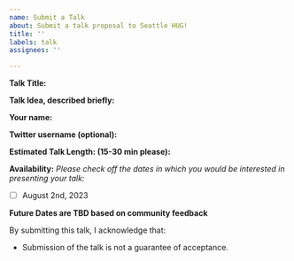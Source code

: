 ```yaml
---
name: Submit a Talk
about: Submit a talk proposal to Seattle HUG!
title: ''
labels: talk
assignees: ''

---
```

<!-- 
Use the form below to submit a talk to Seattle HUG. Please feel free to submit any talk idea you have so long as it has an association to HashiCorp tooling. 

Once submitted, we will review your talk and notify you a few weeks before the event for which your talk is selected. Talks should be between 15 & 30 minutes in length. Ping us via email (hugs@hashicorp.com) if you have any questions.
-->


**Talk Title:**

**Talk Idea, described briefly:**

**Your name:**

**Twitter username (optional):**

**Estimated Talk Length: (15-30 min please):**

**Availability:**
_Please check off the dates in which you would be interested in presenting your talk:_

- [ ] August 2nd, 2023

**Future Dates are TBD based on community feedback** 

By submitting this talk, I acknowledge that:

- Submission of the talk is not a guarantee of acceptance.
